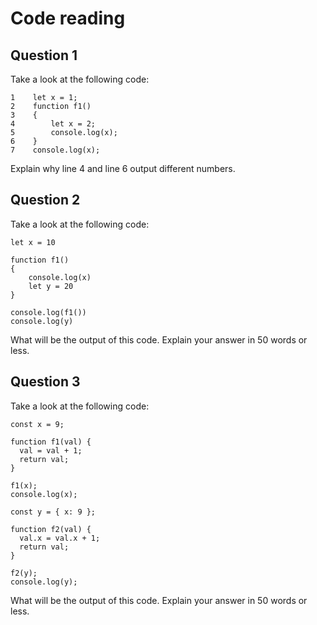 # Code reading

## Question 1

Take a look at the following code:

```
1    let x = 1;
2    function f1() 
3    {
4        let x = 2;
5        console.log(x);
6    }
7    console.log(x);
```

Explain why line 4 and line 6 output different numbers.


## Question 2

Take a look at the following code:

```
let x = 10

function f1()
{
    console.log(x)
    let y = 20
}

console.log(f1())
console.log(y)
```

What will be the output of this code. Explain your answer in 50 words or less.

## Question 3

Take a look at the following code:

```
const x = 9;

function f1(val) {
  val = val + 1;
  return val;
}

f1(x);
console.log(x);

const y = { x: 9 };

function f2(val) {
  val.x = val.x + 1;
  return val;
}

f2(y);
console.log(y);
```

What will be the output of this code. Explain your answer in 50 words or less.

